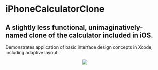 # iPhoneCalculatorClone
## A slightly less functional, unimaginatively-named clone of the calculator included in iOS.  

Demonstrates application of basic interface design concepts in Xcode, including adaptive layout.

<p align="center">
  <img src="https://cloud.githubusercontent.com/assets/4613112/22032963/35dccf5c-dcac-11e6-834b-b0097b943f72.png"/>
</p>
